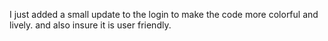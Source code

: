 I just added a small update to the login to make the code more colorful and lively. and also insure it is user friendly.